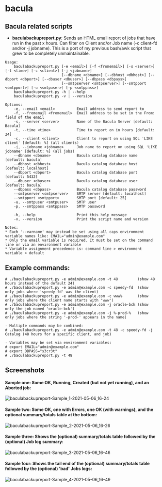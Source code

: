 # bacula
## Bacula related scripts

- **baculabackupreport.py:** Sends an HTML email report of jobs that have run in the past x hours. Can filter on Client and/or Job name (-c client-fd and/or -j jobname). This is a port of my previous bash/awk script that grew to be completely unmaintainable.

```
Usage:
    baculabackupreport.py [-e <email>] [-f <fromemail>] [-s <server>] [-t <time>] [-c <client>] [-j <jobname>]
                          [--dbname <dbname>] [--dbhost <dbhost>] [--dbport <dbport>] [--dbuser <dbuser>] [--dbpass <dbpass>]
                          [--smtpserver <smtpserver>] [--smtpport <smtpport>] [-u <smtpuser>] [-p <smtppass>]
    baculabackupreport.py -h | --help
    baculabackupreport.py -v | --version

Options:
    -e, --email <email>          Email address to send report to
    -f, --fromemail <fromemail>  Email address to be set in the From: field of the email
    -s, --server <server>        Name of the Bacula Server [default: Bacula]
    -t, --time <time>            Time to report on in hours [default: 24]
    -c, --client <client>        Client to report on using SQL 'LIKE client' [default: %] (all clients)
    -j, --jobname <jobname>      Job name to report on using SQL 'LIKE jobname' [default: %] (all jobs)
    --dbname <dbname>            Bacula catalog database name [default: bacula]
    --dbhost <dbhost>            Bacula catalog database host [default: localhost]
    --dbport <dbport>            Bacula catalog database port [default: 5432]
    --dbuser <dbuser>            Bacula catalog database user [default: bacula]
    --dbpass <dbpass>            Bacula catalog database password
    --smtpserver <smtpserver>    SMTP server [default: localhost]
    --smtpport <smtpport>        SMTP port [default: 25]
    -u, --smtpuser <smtpuser>    SMTP user
    -p, --smtppass <smtppass>    SMTP password

    -h, --help                   Print this help message
    -v, --version                Print the script name and version

Notes:
* Each '--varname' may instead be set using all caps environment variable names like: EMAIL="admin@example.com"
* Only the email variable is required. It must be set on the command line or via an environment variable
* Variable assignment precedence is: command line > environment variable > default

```
## Example commands:
```
# ./baculabackupreport.py -e admin@example.com -t 48         (show 48 hours instead of the default 24)
# ./baculabackupreport.py -e admin@example.com -c speedy-fd  (show only jobs where 'speedy-fd' was the client)
# ./baculabackupreport.py -e admin@example.com -c www%       (show only jobs where the client name starts with 'www')
# ./baculabackupreport.py -e admin@example.com -j oracle-bck (show only the job named 'oracle-bck')
# ./baculabackupreport.py -e admin@example.com -j %-prod-%   (show only jobs where the string '-prod-' appears in the name)

- Multiple commands may be combined:
# ./baculabackupreport.py -e admin@example.com -t 48 -c speedy-fd -j Catalog (48 hours for a specific client, and job)

- Variables may be set via environment variables:
# export EMAIL="admin@example.com"
# export DBPASS="s3cr3t"
# ./baculabackupreport.py -t 48
```

## Screenshots
#### Sample one: Some OK, Running, Created (but not yet running), and an Aborted job:
![baculabackupreport-Sample_1-2021-05-06_16-24](https://user-images.githubusercontent.com/108133/117374013-9a745580-ae89-11eb-9d39-8b5faf884338.png)

#### Sample two: Some OK, one with Errors, one OK (with warnings), and the optional summary/totals table at the bottom:
![baculabackupreport-Sample_2-2021-05-06_16-26](https://user-images.githubusercontent.com/108133/117374273-15d60700-ae8a-11eb-97b8-7a02b0f41399.png)

#### Sample three: Shows the (optional) summary/totals table followed by the (optional) Job log summary:
![baculabackupreport-Sample_3-2021-05-06_16-46](https://user-images.githubusercontent.com/108133/117374706-dd82f880-ae8a-11eb-8220-00edb1c4081a.png)

#### Sample four: Shows the tail end of the (optional) summary/totals table followed by the (optional) 'bad' Jobs logs:
![baculabackupreport-Sample_4-2021-05-06_16-49](https://user-images.githubusercontent.com/108133/117374978-65690280-ae8b-11eb-8b8a-3e7b82a1f0f7.png)
